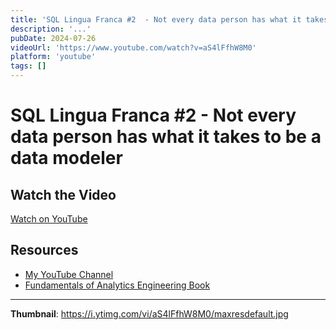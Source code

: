 ```yaml
---
title: 'SQL Lingua Franca #2  - Not every data person has what it takes to be a data modeler'
description: '...'
pubDate: 2024-07-26
videoUrl: 'https://www.youtube.com/watch?v=aS4lFfhW8M0'
platform: 'youtube'
tags: []
---
```


# SQL Lingua Franca #2  - Not every data person has what it takes to be a data modeler



## Watch the Video

[Watch on YouTube](https://www.youtube.com/watch?v=aS4lFfhW8M0)

## Resources

- [My YouTube Channel](https://www.youtube.com/juanalytics)
- [Fundamentals of Analytics Engineering Book](https://www.amazon.com/author/jmperafan)

---

**Thumbnail**: https://i.ytimg.com/vi/aS4lFfhW8M0/maxresdefault.jpg
